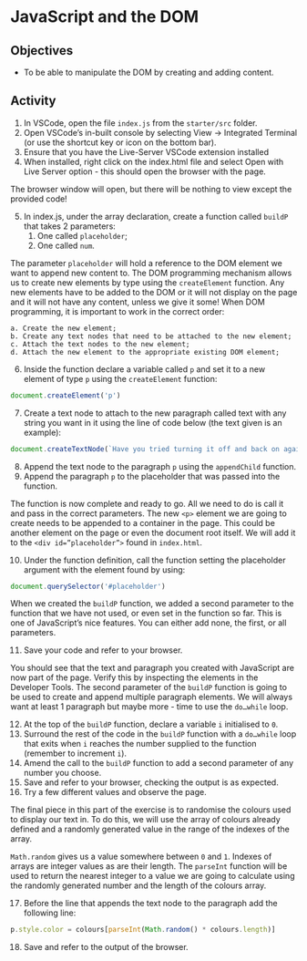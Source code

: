 # JavaScript and the DOM

## Objectives

- To be able to manipulate the DOM by creating and adding content.

## Activity

1. In VSCode, open the file `index.js` from the `starter/src` folder.
2. Open VSCode’s in-built console by selecting View -> Integrated Terminal (or use the shortcut key or icon on the bottom bar).
3. Ensure that you have the Live-Server VSCode extension installed
4. When installed, right click on the index.html file and select Open with Live Server option - this should open the browser with the page.

The browser window will open, but there will be nothing to view except the provided code!

5. In index.js, under the array declaration, create a function called `buildP` that takes 2 parameters:
   1. One called `placeholder`;
   2. One called `num`.

The parameter `placeholder` will hold a reference to the DOM element we want to append new content to.  The DOM programming mechanism allows us to create new elements by type using the `createElement` function.  Any new elements have to be added to the DOM or it will not display on the page and it will not have any content, unless we give it some!  When DOM programming, it is important to work in the correct order:

    a. Create the new element;
    b. Create any text nodes that need to be attached to the new element;
    c. Attach the text nodes to the new element;
    d. Attach the new element to the appropriate existing DOM element;
   
6. Inside the function declare a variable called `p` and set it to a new element of type `p` using the `createElement` function:

```js
document.createElement('p')
```

7. Create a text node to attach to the new paragraph called text with any string you want in it using the line of code below (the text given is an example):

```js
document.createTextNode(`Have you tried turning it off and back on again?`)
```

8. Append the text node to the paragraph `p` using the `appendChild` function.
9. Append the paragraph `p` to the placeholder that was passed into the function.
    
The function is now complete and ready to go. All we need to do is call it and pass in the correct parameters. The new `<p>` element we are going to create needs to be appended to a container in the page. This could be another element on the page or even the document root itself. We will add it to the `<div id=”placeholder”>` found in `index.html`.

10. Under the function definition, call the function setting the placeholder argument with the element found by using:

```js
document.querySelector('#placeholder')
```

When we created the `buildP` function, we added a second parameter to the function that we have not used, or even set in the function so far. This is one of JavaScript’s nice features. You can either add none, the first, or all parameters.

11. Save your code and refer to your browser.
    
You should see that the text and paragraph you created with JavaScript are now part of the page.  Verify this by inspecting the elements in the Developer Tools.
The second parameter of the `buildP` function is going to be used to create and append multiple paragraph elements.  We will always want at least 1 paragraph but maybe more - time to use the `do…while` loop.

12. At the top of the `buildP` function, declare a variable `i` initialised to `0`.
13. Surround the rest of the code in the `buildP` function with a `do…while` loop that exits when `i` reaches the number supplied to the function (remember to increment `i`).
14. Amend the call to the `buildP` function to add a second parameter of any number you choose.
15. Save and refer to your browser, checking the output is as expected.
16. Try a few different values and observe the page.

The final piece in this part of the exercise is to randomise the colours used to display our text in.  To do this, we will use the array of colours already defined and a randomly generated value in the range of the indexes of the array.

`Math.random` gives us a value somewhere between `0` and `1`.  Indexes of arrays are integer values as are their length.  The `parseInt` function will be used to return the nearest integer to a value we are going to calculate using the randomly generated number and the length of the colours array.

17. Before the line that appends the text node to the paragraph add the following line:

```js
p.style.color = colours[parseInt(Math.random() * colours.length)]
```

18.	Save and refer to the output of the browser.
